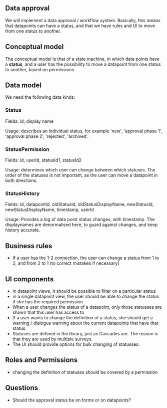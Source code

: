 ## Data approval
We will implement a data approval / workflow system. Basically, this means that datapoints can have a status, and that we have rules and UI to move from one status to another.

## Conceptual model
The conceptual model is that of a state machine, in which data points have a **status**, and a user has the possibility to move a datapoint from one status to another, based on permissions.

## Data model
We need the following data kinds:

### Status
Fields: id, display name

Usage: describes an individual status, for example 'new', 'approval phase 1', 'approval phase 2', 'rejected', 'archived'.

### StatusPermission
Fields: id, userId, statusId1, statusId2 

Usage: determines which user can change between which statuses. The order of the statuses is not important, as the user can move a datapoint in both directions.

### StatusHistory
Fields: id, datapointId, oldStatusId, oldStatusDisplayName, newStatusId, newStatusDisplayName, timestamp, userId

Usage: Provides a log of data point status changes, with timestamp. The displaynames are denormalised here, to guard against changes, and keep history accurate.

## Business rules
* If a user has the 1-2 connection, the user can change a status from 1 to 2, and from 2 to 1 (to correct mistakes if necessary)

## UI components
* in datapoint views, it should be possible to filter on a particular status
* in a single datapoint view, the user should be able to change the status if she has the required permission
* When a user changes the status of a datapoint, only those statusses are shown that this user has access to
* If a user wants to change the definition of a status, she should get a warning / dialogue warning about the current datapoints that have that status.
* Statuses are defined in the library, just as Cascades are. The reason is that they are used by multiple surveys.
* The UI should provide options for bulk changing of statusses.

## Roles and Permissions
* changing the definition of statuses should be covered by a permission

## Questions
* Should the approval status be on forms or on datapoints?
